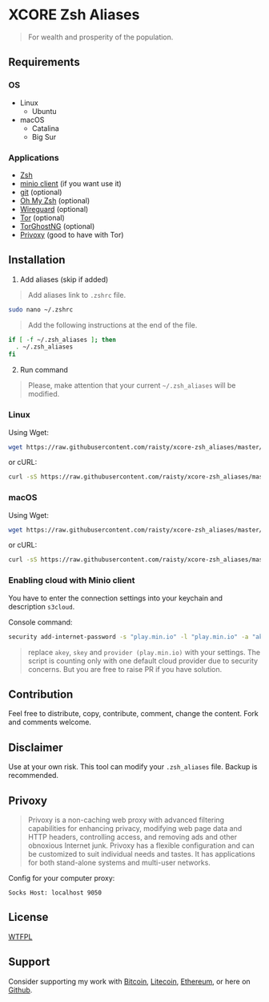 # XCORE Zsh Aliases

> For wealth and prosperity of the population.

## Requirements

### OS

- Linux
   - Ubuntu
- macOS
   - Catalina
   - Big Sur

### Applications

- [Zsh](https://www.zsh.org/)
- [minio client](https://docs.min.io/docs/minio-quickstart-guide.html) (if you want use it)
- [git](https://git-scm.com/download/linux) (optional)
- [Oh My Zsh](https://ohmyz.sh/) (optional)
- [Wireguard](https://www.wireguard.com) (optional)
- [Tor](https://www.torproject.org) (optional)
- [TorGhostNG](https://github.com/GitHackTools/TorghostNG) (optional)
- [Privoxy](https://www.privoxy.org) (good to have with Tor)

## Installation

1. Add aliases (skip if added)

> Add aliases link to `.zshrc` file.

```sh
sudo nano ~/.zshrc
```

> Add the following instructions at the end of the file.

```sh
if [ -f ~/.zsh_aliases ]; then
  . ~/.zsh_aliases
fi
```

2. Run command

> Please, make attention that your current `~/.zsh_aliases` will be modified.

### Linux

Using Wget:

```sh
wget https://raw.githubusercontent.com/raisty/xcore-zsh_aliases/master/.zsh_aliases-linux -nc --no-dns-cache -O ->> ~/.zsh_aliases
```

or cURL:

```sh
curl -sS https://raw.githubusercontent.com/raisty/xcore-zsh_aliases/master/.zsh_aliases-linux >> ~/.zsh_aliases
```

### macOS


Using Wget:

```sh
wget https://raw.githubusercontent.com/raisty/xcore-zsh_aliases/master/.zsh_aliases-darwin -nc --no-dns-cache -O ->> ~/.zsh_aliases
```

or cURL:

```sh
curl -sS https://raw.githubusercontent.com/raisty/xcore-zsh_aliases/master/.zsh_aliases-darwin >> ~/.zsh_aliases
```

### Enabling cloud with Minio client

You have to enter the connection settings into your keychain and description `s3cloud`.

Console command:

```sh
security add-internet-password -s "play.min.io" -l "play.min.io" -a "akey" -r "htps" -j "s3cloud" -w "skey"
```

> replace `akey`, `skey` and `provider (play.min.io)` with your settings.
> The script is counting only with one default cloud provider due to security concerns. But you are free to raise PR if you have solution.

## Contribution

Feel free to distribute, copy, contribute, comment, change the content. Fork and comments welcome.

## Disclaimer

Use at your own risk. This tool can modify your `.zsh_aliases` file. Backup is recommended.

## Privoxy

> Privoxy is a non-caching web proxy with advanced filtering capabilities for enhancing privacy, modifying web page data and HTTP headers, controlling access, and removing ads and other obnoxious Internet junk. Privoxy has a flexible configuration and can be customized to suit individual needs and tastes. It has applications for both stand-alone systems and multi-user networks.

Config for your computer proxy:

`Socks Host: localhost 9050`

## License

[WTFPL](LICENSE)

## Support

Consider supporting my work with [Bitcoin][btc], [Litecoin][ltc], [Ethereum][eth], or here on [Github][gh].

[btc]: https://pay.btc.horse#bitcoin:37iSWX4QdoayZXmuj13AExuhzSkfd7LuG6
[ltc]: https://pay.btc.horse#litecoin:M8bEQNPkZ66hoFGYJuMVntyjj9dmYo1wBf
[eth]: https://pay.btc.horse#ethereum:0x10c993039CC831A1fe8230ddd82A0A13625Dd43E
[gh]: https://github.com/sponsors/raisty

